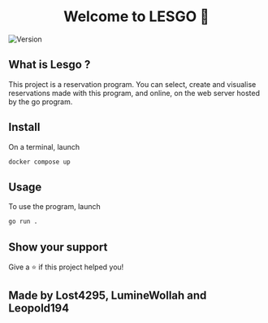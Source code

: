 <h1 align="center">Welcome to LESGO 👋</h1>
<p>
  <img alt="Version" src="https://img.shields.io/badge/version-1.0-blue.svg?cacheSeconds=2592000" />
</p>

## What is Lesgo ?

This project is a reservation program. You can select, create and visualise reservations made with this program, and online, on the web server hosted by the go program.

## Install
On a terminal, launch 

```sh
docker compose up
```

## Usage
To use the program, launch 

```sh
go run .
```

## Show your support

Give a ⭐️ if this project helped you!


## Made by Lost4295, LumineWollah and Leopold194 